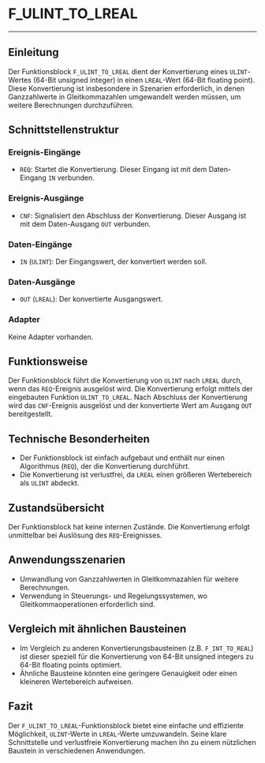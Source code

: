 # F_ULINT_TO_LREAL

* * * * * * * * * *
## Einleitung
Der Funktionsblock `F_ULINT_TO_LREAL` dient der Konvertierung eines `ULINT`-Wertes (64-Bit unsigned integer) in einen `LREAL`-Wert (64-Bit floating point). Diese Konvertierung ist insbesondere in Szenarien erforderlich, in denen Ganzzahlwerte in Gleitkommazahlen umgewandelt werden müssen, um weitere Berechnungen durchzuführen.

## Schnittstellenstruktur
### **Ereignis-Eingänge**
- `REQ`: Startet die Konvertierung. Dieser Eingang ist mit dem Daten-Eingang `IN` verbunden.

### **Ereignis-Ausgänge**
- `CNF`: Signalisiert den Abschluss der Konvertierung. Dieser Ausgang ist mit dem Daten-Ausgang `OUT` verbunden.

### **Daten-Eingänge**
- `IN` (`ULINT`): Der Eingangswert, der konvertiert werden soll.

### **Daten-Ausgänge**
- `OUT` (`LREAL`): Der konvertierte Ausgangswert.

### **Adapter**
Keine Adapter vorhanden.

## Funktionsweise
Der Funktionsblock führt die Konvertierung von `ULINT` nach `LREAL` durch, wenn das `REQ`-Ereignis ausgelöst wird. Die Konvertierung erfolgt mittels der eingebauten Funktion `ULINT_TO_LREAL`. Nach Abschluss der Konvertierung wird das `CNF`-Ereignis ausgelöst und der konvertierte Wert am Ausgang `OUT` bereitgestellt.

## Technische Besonderheiten
- Der Funktionsblock ist einfach aufgebaut und enthält nur einen Algorithmus (`REQ`), der die Konvertierung durchführt.
- Die Konvertierung ist verlustfrei, da `LREAL` einen größeren Wertebereich als `ULINT` abdeckt.

## Zustandsübersicht
Der Funktionsblock hat keine internen Zustände. Die Konvertierung erfolgt unmittelbar bei Auslösung des `REQ`-Ereignisses.

## Anwendungsszenarien
- Umwandlung von Ganzzahlwerten in Gleitkommazahlen für weitere Berechnungen.
- Verwendung in Steuerungs- und Regelungssystemen, wo Gleitkommaoperationen erforderlich sind.

## Vergleich mit ähnlichen Bausteinen
- Im Vergleich zu anderen Konvertierungsbausteinen (z.B. `F_INT_TO_REAL`) ist dieser speziell für die Konvertierung von 64-Bit unsigned integers zu 64-Bit floating points optimiert.
- Ähnliche Bausteine könnten eine geringere Genauigkeit oder einen kleineren Wertebereich aufweisen.

## Fazit
Der `F_ULINT_TO_LREAL`-Funktionsblock bietet eine einfache und effiziente Möglichkeit, `ULINT`-Werte in `LREAL`-Werte umzuwandeln. Seine klare Schnittstelle und verlustfreie Konvertierung machen ihn zu einem nützlichen Baustein in verschiedenen Anwendungen.